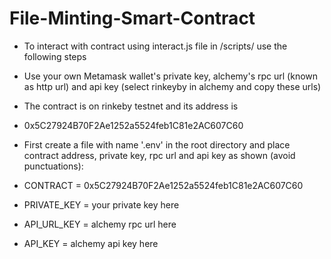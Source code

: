 # File-Minting-Smart-Contract

- To interact with contract using interact.js file in /scripts/ use the following steps


- Use your own Metamask wallet's private key, alchemy's rpc url (known as http url) and api key (select rinkeyby in alchemy and copy these urls)


- The contract is on rinkeby testnet and its address is
- 0x5C27924B70F2Ae1252a5524feb1C81e2AC607C60


- First create a file with name '.env' in the root directory and place contract address, private key, rpc url and api key as shown (avoid punctuations):
- CONTRACT = 0x5C27924B70F2Ae1252a5524feb1C81e2AC607C60
- PRIVATE_KEY = your private key here
- API_URL_KEY = alchemy rpc url here
- API_KEY = alchemy api key here
